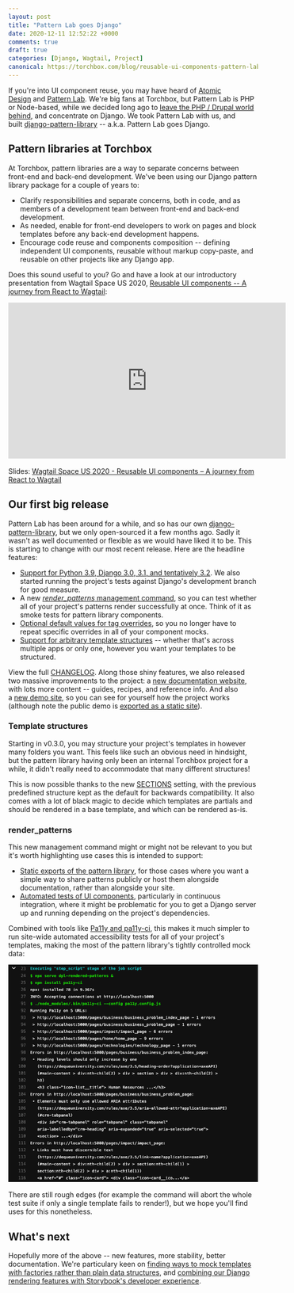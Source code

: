 ```yaml
---
layout: post
title: "Pattern Lab goes Django"
date: 2020-12-11 12:52:22 +0000
comments: true
draft: true
categories: [Django, Wagtail, Project]
canonical: https://torchbox.com/blog/reusable-ui-components-pattern-lab-goes-django/
---
```


If you're into UI component reuse, you may have heard of [Atomic Design](https://atomicdesign.bradfrost.com/) and [Pattern Lab](https://patternlab.io/). We're big fans at Torchbox, but Pattern Lab is PHP or Node-based, while we decided long ago to [leave the PHP / Drupal world behind](https://torchbox.com/blog/alternatives-to-drupal/), and concentrate on Django. We took Pattern Lab with us, and built [django-pattern-library](https://torchbox.github.io/django-pattern-library/) -- a.k.a. Pattern Lab goes Django.

<!-- more -->

## Pattern libraries at Torchbox

At Torchbox, pattern libraries are a way to separate concerns between front-end and back-end development. We've been using our Django pattern library package for a couple of years to:

- Clarify responsibilities and separate concerns, both in code, and as members of a development team between front-end and back-end development.
- As needed, enable for front-end developers to work on pages and block templates before any back-end development happens.
- Encourage code reuse and components composition -- defining independent UI components, reusable without markup copy-paste, and reusable on other projects like any Django app.

Does this sound useful to you? Go and have a look at our introductory presentation from Wagtail Space US 2020, [Reusable UI components -- A journey from React to Wagtail](https://www.youtube.com/watch?v=isrOufI7TKc):

<iframe width="560" height="315" src="https://www.youtube-nocookie.com/embed/isrOufI7TKc" frameborder="0" allow="accelerometer; autoplay; clipboard-write; encrypted-media; gyroscope; picture-in-picture" allowfullscreen></iframe>

Slides: [Wagtail Space US 2020 - Reusable UI components – A journey from React to Wagtail](https://docs.google.com/presentation/d/1pZAbunn0Ci8B9NR0mS5taOPe7BMdAiDrKNIcd9xBWO4/edit)

## Our first big release

Pattern Lab has been around for a while, and so has our own [django-pattern-library](https://torchbox.github.io/django-pattern-library/), but we only open-sourced it a few months ago. Sadly it wasn't as well documented or flexible as we would have liked it to be. This is starting to change with our most recent release. Here are the headline features:

- [Support for Python 3.9, Django 3.0, 3.1, and tentatively 3.2](https://torchbox.github.io/django-pattern-library/getting-started/#compatibility). We also started running the project's tests against Django's development branch for good measure.
- A new [*render_patterns* management command](https://torchbox.github.io/django-pattern-library/guides/automated-tests/#with-render_patterns), so you can test whether all of your project's patterns render successfully at once. Think of it as smoke tests for pattern library components.
- [Optional default values for tag overrides](https://torchbox.github.io/django-pattern-library/reference/api/#override_tag), so you no longer have to repeat specific overrides in all of your component mocks.
- [Support for arbitrary template structures](https://torchbox.github.io/django-pattern-library/reference/api/#sections) -- whether that's across multiple apps or only one, however you want your templates to be structured.

View the full [CHANGELOG](https://github.com/torchbox/django-pattern-library/blob/master/CHANGELOG.md). Along those shiny features, we also released two massive improvements to the project: a [new documentation website](https://torchbox.github.io/django-pattern-library/), with lots more content -- guides, recipes, and reference info. And also a [new demo site](https://torchbox.github.io/django-pattern-library/demo/pattern-library/), so you can see for yourself how the project works (although note the public demo is [exported as a static site](https://torchbox.github.io/django-pattern-library/guides/static-site-export/)).

### Template structures

Starting in v0.3.0, you may structure your project's templates in however many folders you want. This feels like such an obvious need in hindsight, but the pattern library having only been an internal Torchbox project for a while, it didn't really need to accommodate that many different structures!

This is now possible thanks to the new [SECTIONS](https://torchbox.github.io/django-pattern-library/reference/api/#sections) setting, with the previous predefined structure kept as the default for backwards compatibility. It also comes with a lot of black magic to decide which templates are partials and should be rendered in a base template, and which can be rendered as-is.

### render_patterns

This new management command might or might not be relevant to you but it's worth highlighting use cases this is intended to support:

-   [Static exports of the pattern library](https://torchbox.github.io/django-pattern-library/guides/static-site-export/), for those cases where you want a simple way to share patterns publicly or host them alongside documentation, rather than alongside your site.
-   [Automated tests of UI components](https://torchbox.github.io/django-pattern-library/guides/automated-tests/), particularly in continuous integration, where it might be problematic for you to get a Django server up and running depending on the project's dependencies.

Combined with tools like [Pa11y and pa11y-ci](https://pa11y.org/), this makes it much simpler to run site-wide automated accessibility tests for all of your project's templates, making the most of the pattern library's tightly controlled mock data:

![Screenshot of pa11y-ci output in GitLab CI showing reported issues on pattern library templates](/images/blog/pattern-lab-goes-django/gitlab-ci-pa11y-patterns.png)

There are still rough edges (for example the command will abort the whole test suite if only a single template fails to render!), but we hope you'll find uses for this nonetheless.

## What's next

Hopefully more of the above -- new features, more stability, better documentation. We're particulary keen on [finding ways to mock templates with factories rather than plain data structures](https://github.com/torchbox/django-pattern-library/issues/106), and [combining our Django rendering features with Storybook's developer experience](https://github.com/torchbox/django-pattern-library/issues/103).

